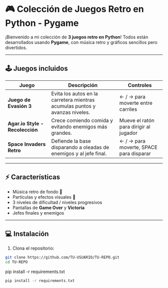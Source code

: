 # 🎮 Colección de Juegos Retro en Python - Pygame

¡Bienvenido a mi colección de **3 juegos retro en Python**! Todos están desarrollados usando **Pygame**, con música retro y gráficos sencillos pero divertidos.  

---

## 🕹️ Juegos incluidos

| Juego | Descripción | Controles |
|-------|------------|----------|
| **Juego de Evasión 3** | Evita los autos en la carretera mientras acumulas puntos y avanzas niveles. | ← / → para moverte entre carriles |
| **Agar.io Style - Recolección** | Crece comiendo comida y evitando enemigos más grandes. | Mueve el ratón para dirigir al jugador |
| **Space Invaders Retro** | Defiende la base disparando a oleadas de enemigos y al jefe final. | ← / → para moverte, SPACE para disparar |

---

## ⚡ Características

- Música retro de fondo 🎵
- Partículas y efectos visuales 🎨
- 3 niveles de dificultad / niveles progresivos  
- Pantallas de **Game Over** y **Victoria**  
- Jefes finales y enemigos

---

## 💻 Instalación

1. Clona el repositorio:

```bash
git clone https://github.com/TU-USUARIO/TU-REPO.git
cd TU-REPO
```

pip install -r requirements.txt
```bash
pip install -r requirements.txt

```

